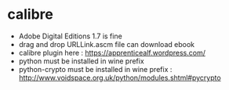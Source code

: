 calibre
=======

 * Adobe Digital Editions 1.7 is fine
 * drag and drop URLLink.ascm file can download ebook
 * calibre plugin here : https://apprenticealf.wordpress.com/
 * python must be installed in wine prefix
 * python-crypto must be installed in wine prefix : http://www.voidspace.org.uk/python/modules.shtml#pycrypto
